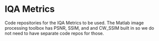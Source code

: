 # IQA Metrics

Code repositories for the IQA Metrics to be used. The Matlab image processing toolbox has PSNR, SSIM, and and CW_SSIM built in so we do not need to have separate code repos for those. 
